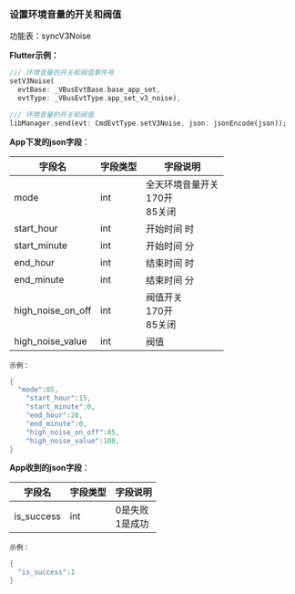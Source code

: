 ### 设置环境音量的开关和阀值


功能表：syncV3Noise

**Flutter示例：**

```dart
/// 环境音量的开关和阀值事件号
setV3Noise(
  evtBase: _VBusEvtBase.base_app_set,
  evtType: _VBusEvtType.app_set_v3_noise),

/// 环境音量的开关和阀值
libManager.send(evt: CmdEvtType.setV3Noise, json: jsonEncode(json));
```



**App下发的json字段**：

| 字段名            | 字段类型 | 字段说明                                    |
| ----------------- | -------- | ------------------------------------------- |
| mode              | int      | 全天环境音量开关 <br />170开<br />85关闭 |
| start_hour        | int      | 开始时间 时                                 |
| start_minute      | int      | 开始时间 分                                 |
| end_hour          | int      | 结束时间 时                                 |
| end_minute        | int      | 结束时间 分                                 |
| high_noise_on_off | int      | 阀值开关 <br />170开<br />85关闭         |
| high_noise_value  | int      | 阀值                                        |

`示例：`

```c
{
  "mode":85,
    "start_hour":15,
    "start_minute":0,
    "end_hour":20,
    "end_minute":0,
    "high_noise_on_off":85,
    "high_noise_value":100,
}
```



**App收到的json字段**：

| 字段名     | 字段类型 | 字段说明             |
| ---------- | -------- | -------------------- |
| is_success | int      | 0是失败<br />1是成功 |

`示例：`

```c
{
  "is_success":1
}
```
